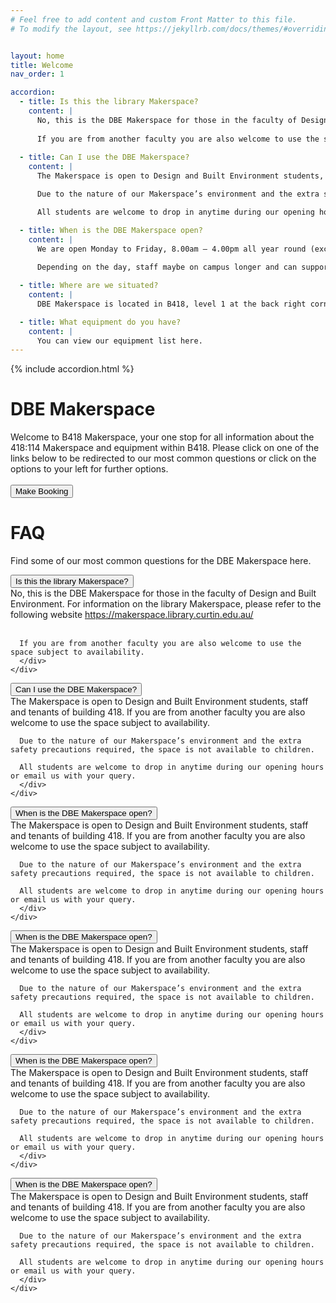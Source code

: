 ```yaml
---
# Feel free to add content and custom Front Matter to this file.
# To modify the layout, see https://jekyllrb.com/docs/themes/#overriding-theme-defaults


layout: home
title: Welcome
nav_order: 1

accordion: 
  - title: Is this the library Makerspace?
    content: |
      No, this is the DBE Makerspace for those in the faculty of Design and Built Environment. For information on the library Makerspace, please refer to the following website  https://makerspace.library.curtin.edu.au/ 
    
      If you are from another faculty you are also welcome to use the space subject to availability.
   
  - title: Can I use the DBE Makerspace?
    content: |
      The Makerspace is open to Design and Built Environment students, staff and tenants of building 418. If you are from another faculty you are also welcome to use the space subject to availability.

      Due to the nature of our Makerspace’s environment and the extra safety precautions required, the space is not available to children.

      All students are welcome to drop in anytime during our opening hours or email us with your query.

  - title: When is the DBE Makerspace open?
    content: |
      We are open Monday to Friday, 8.00am – 4.00pm all year round (excluding holidays).
      
      Depending on the day, staff maybe on campus longer and can support you.

  - title: Where are we situated?
    content: |
      DBE Makerspace is located in B418, level 1 at the back right corner of the building.

  - title: What equipment do you have?
    content: |
      You can view our equipment list here.
---
```


{% include accordion.html %}

# DBE Makerspace

Welcome to B418 Makerspace, your one stop for all information about the 418:114 Makerspace and equipment within B418. Please click on one of the links below to be redirected to our most common questions or click on the options to your left for further options.
<br>
<br>
<a href="https://siso.curtin.edu.au/sodbe//">
  <button type="button" class="btn btn-primary">Make Booking</button>
</a>


# FAQ
Find some of our most common questions for the DBE Makerspace here.

<div class="accordion accordion-flush" id="accordionFlushExample">
  <div class="accordion-item">
      <button class="accordion-button collapsed" type="button" data-bs-toggle="collapse" data-bs-target="#flush-collapseOne" aria-expanded="false" aria-controls="flush-collapseOne">
        Is this the library Makerspace?
      </button>
    <div id="flush-collapseOne" class="accordion-collapse collapse" aria-labelledby="flush-headingOne" data-bs-parent="#accordionFlushExample">
      <div class="accordion-body"> No, this is the DBE Makerspace for those in the faculty of Design and Built Environment. For information on the library Makerspace, please refer to the following website  <a href="https://makerspace.library.curtin.edu.au/">https://makerspace.library.curtin.edu.au/</a><br><br>
      
      If you are from another faculty you are also welcome to use the space subject to availability.
      </div>
    </div>
  </div>
  <div class="accordion-item">
      <button class="accordion-button collapsed" type="button" data-bs-toggle="collapse" data-bs-target="#flush-collapseTwo" aria-expanded="false" aria-controls="flush-collapseTwo">
        Can I use the DBE Makerspace?
      </button>
    <div id="flush-collapseTwo" class="accordion-collapse collapse" aria-labelledby="flush-headingTwo" data-bs-parent="#accordionFlushExample">
      <div class="accordion-body">The Makerspace is open to Design and Built Environment students, staff and tenants of building 418. If you are from another faculty you are also welcome to use the space subject to availability.

      Due to the nature of our Makerspace’s environment and the extra safety precautions required, the space is not available to children.

      All students are welcome to drop in anytime during our opening hours or email us with your query.
      </div>
    </div>
  </div>
  <div class="accordion-item">
      <button class="accordion-button collapsed" type="button" data-bs-toggle="collapse" data-bs-target="#flush-collapseThree" aria-expanded="false" aria-controls="flush-collapseThree">
        When is the DBE Makerspace open?
      </button>
    <div id="flush-collapseThree" class="accordion-collapse collapse" aria-labelledby="flush-headingThree" data-bs-parent="#accordionFlushExample">
      <div class="accordion-body">The Makerspace is open to Design and Built Environment students, staff and tenants of building 418. If you are from another faculty you are also welcome to use the space subject to availability.

      Due to the nature of our Makerspace’s environment and the extra safety precautions required, the space is not available to children.

      All students are welcome to drop in anytime during our opening hours or email us with your query.
      </div>
    </div>
  </div>
  <div class="accordion-item">
      <button class="accordion-button collapsed" type="button" data-bs-toggle="collapse" data-bs-target="#flush-collapseTwo" aria-expanded="false" aria-controls="flush-collapseTwo">
        When is the DBE Makerspace open?
      </button>
    <div id="flush-collapseTwo" class="accordion-collapse collapse" aria-labelledby="flush-headingTwo" data-bs-parent="#accordionFlushExample">
      <div class="accordion-body">The Makerspace is open to Design and Built Environment students, staff and tenants of building 418. If you are from another faculty you are also welcome to use the space subject to availability.

      Due to the nature of our Makerspace’s environment and the extra safety precautions required, the space is not available to children.

      All students are welcome to drop in anytime during our opening hours or email us with your query.
      </div>
    </div>
  </div>
  <div class="accordion-item">
      <button class="accordion-button collapsed" type="button" data-bs-toggle="collapse" data-bs-target="#flush-collapseTwo" aria-expanded="false" aria-controls="flush-collapseTwo">
        When is the DBE Makerspace open?
      </button>
    <div id="flush-collapseTwo" class="accordion-collapse collapse" aria-labelledby="flush-headingTwo" data-bs-parent="#accordionFlushExample">
      <div class="accordion-body">The Makerspace is open to Design and Built Environment students, staff and tenants of building 418. If you are from another faculty you are also welcome to use the space subject to availability.

      Due to the nature of our Makerspace’s environment and the extra safety precautions required, the space is not available to children.

      All students are welcome to drop in anytime during our opening hours or email us with your query.
      </div>
    </div>
  </div>
  <div class="accordion-item">
      <button class="accordion-button collapsed" type="button" data-bs-toggle="collapse" data-bs-target="#flush-collapseTwo" aria-expanded="false" aria-controls="flush-collapseTwo">
        When is the DBE Makerspace open?
      </button>
    <div id="flush-collapseTwo" class="accordion-collapse collapse" aria-labelledby="flush-headingTwo" data-bs-parent="#accordionFlushExample">
      <div class="accordion-body">The Makerspace is open to Design and Built Environment students, staff and tenants of building 418. If you are from another faculty you are also welcome to use the space subject to availability.

      Due to the nature of our Makerspace’s environment and the extra safety precautions required, the space is not available to children.

      All students are welcome to drop in anytime during our opening hours or email us with your query.
      </div>
    </div>
  </div>
</div>
